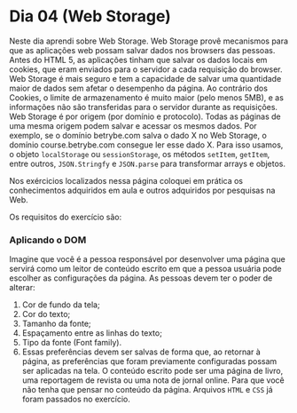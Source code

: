 # Dia 04 (Web Storage)

Neste dia aprendi sobre Web Storage. Web Storage provê mecanismos para que as aplicações web possam salvar dados nos browsers das pessoas. Antes do HTML 5, as aplicações tinham que salvar os dados locais em cookies, que eram enviados para o servidor a cada requisição do browser. Web Storage é mais seguro e tem a capacidade de salvar uma quantidade maior de dados sem afetar o desempenho da página. Ao contrário dos Cookies, o limite de armazenamento é muito maior (pelo menos 5MB), e as informações não são transferidas para o servidor durante as requisições. Web Storage é por origem (por domínio e protocolo). Todas as páginas de uma mesma origem podem salvar e acessar os mesmos dados. Por exemplo, se o domínio betrybe.com salva o dado X no Web Storage, o domínio course.betrybe.com consegue ler esse dado X. Para isso usamos, o objeto `localStorage` ou `sessionStorage`, os métodos `setItem`, `getItem`, entre outros, `JSON.Stringfy` e `JSON.parse` para transformar arrays e objetos.

Nos exércicios localizados nessa página coloquei em prática os conhecimentos adquiridos em aula e outros adquiridos por pesquisas na Web.

Os requisitos do exercício são:
### Aplicando o DOM
Imagine que você é a pessoa responsável por desenvolver uma página que servirá como um leitor de conteúdo escrito em que a pessoa usuária pode escolher as configurações da página.
As pessoas devem ter o poder de alterar:
1. Cor de fundo da tela;
2. Cor do texto;
3. Tamanho da fonte;
4. Espaçamento entre as linhas do texto;
5. Tipo da fonte (Font family).
6. Essas preferências devem ser salvas de forma que, ao retornar à página, as preferências que foram previamente configuradas possam ser aplicadas na tela.
O conteúdo escrito pode ser uma página de livro, uma reportagem de revista ou uma nota de jornal online. Para que você não tenha que pensar no conteúdo da página.
Arquivos `HTML` e `CSS` já foram passados no exercício.